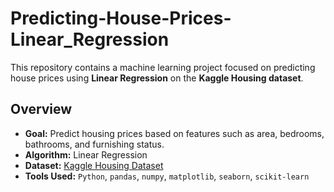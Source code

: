 # Predicting-House-Prices-Linear_Regression

This repository contains a machine learning project focused on predicting house prices using **Linear Regression** on the **Kaggle Housing dataset**.

## Overview
- **Goal:** Predict housing prices based on features such as area, bedrooms, bathrooms, and furnishing status.
- **Algorithm:** Linear Regression
- **Dataset:** [Kaggle Housing Dataset](https://www.kaggle.com/datasets)
- **Tools Used:** `Python`, `pandas`, `numpy`, `matplotlib`, `seaborn`, `scikit-learn`
